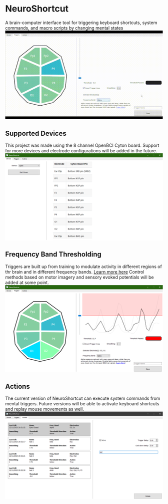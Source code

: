 # NeuroShortcut
A brain-computer interface tool for triggering keyboard shortcuts, system commands, and macro scripts by changing mental states
![Screen Recording](assets/screenrecording.gif)
## Supported Devices
This project was made using the 8 channel OpenBCI Cyton board. Support for more devices and electrode configurations will be added in the future.
![Screenshot 1](assets/screenshot1.png)
## Frequency Band Thresholding
Triggers are built up from training to modulate activity in different regions of thr brain and in different frequency bands. [Learn more here](https://mentalhealthdaily.com/2014/04/15/5-types-of-brain-waves-frequencies-gamma-beta-alpha-theta-delta/)
Control methods based on motor imagery and sensory evoked potentials will be added at some point.
![Screenshot 2](assets/screenshot2.png)
## Actions
The current version of NeuroShortcut can execute system commands from mental triggers. Future versions will be able to activate keyboard shortcuts and replay mouse movements as well.
![Screenshot 3](assets/screenshot3.png)
